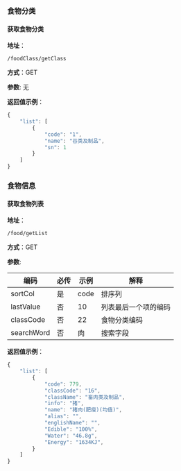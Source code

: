 ### 食物分类

#### 获取食物分类

**地址**：

```
/foodClass/getClass
```

**方式**：GET

**参数**: 无

**返回值示例**：

```javascript
{
    "list": [
        {
            "code": "1",
            "name": "谷类及制品",
            "sn": 1
        }
    ]
}
```





### 食物信息

#### 获取食物列表

**地址**：

```
/food/getList
```

**方式**：GET

**参数**: 

| 编码       | 必传 | 示例 | 解释                 |
| ---------- | ---- | ---- | -------------------- |
| sortCol    | 是   | code | 排序列               |
| lastValue  | 否   | 10   | 列表最后一个项的编码 |
| classCode  | 否   | 22   | 食物分类编码         |
| searchWord | 否   | 肉   | 搜索字段             |

**返回值示例**：

```javascript
{
    "list": [
        {
            "code": 779,
            "classCode": "16",
            "className": "畜肉类及制品",
            "info": "猪",
            "name": "猪肉(肥瘦)(均值)",
            "alias": "",
            "englishName": "",
            "Edible": "100%",
            "Water": "46.8g",
            "Energy": "1634KJ",
        }
    ]
}
```


